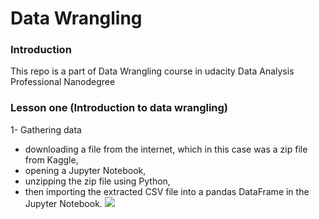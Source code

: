 # Data Wrangling

### Introduction
This repo is a part of Data Wrangling course in udacity Data Analysis Professional Nanodegree

### Lesson one (Introduction to data wrangling)
1- Gathering data
* downloading a file from the internet, which in this case was a zip file from Kaggle,
* opening a Jupyter Notebook,
* unzipping the zip file using Python,
* then importing the extracted CSV file into a pandas DataFrame in the Jupyter Notebook.
![](Images/party.gif)

